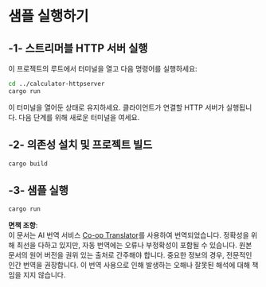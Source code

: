 <!--
CO_OP_TRANSLATOR_METADATA:
{
  "original_hash": "aa5122c6d9868b4b566586f27577ca47",
  "translation_date": "2025-08-11T12:00:21+00:00",
  "source_file": "03-GettingStarted/06-http-streaming/solution/rust/calculator-httpclient/README.md",
  "language_code": "ko"
}
-->
# 샘플 실행하기

## -1- 스트리머블 HTTP 서버 실행

이 프로젝트의 루트에서 터미널을 열고 다음 명령어를 실행하세요:

```bash
cd ../calculator-httpserver
cargo run
```

이 터미널을 열어둔 상태로 유지하세요. 클라이언트가 연결할 HTTP 서버가 실행됩니다. 다음 단계를 위해 새로운 터미널을 여세요.

## -2- 의존성 설치 및 프로젝트 빌드

```bash
cargo build
```

## -3- 샘플 실행

```bash
cargo run
```

**면책 조항**:  
이 문서는 AI 번역 서비스 [Co-op Translator](https://github.com/Azure/co-op-translator)를 사용하여 번역되었습니다. 정확성을 위해 최선을 다하고 있지만, 자동 번역에는 오류나 부정확성이 포함될 수 있습니다. 원본 문서의 원어 버전을 권위 있는 출처로 간주해야 합니다. 중요한 정보의 경우, 전문적인 인간 번역을 권장합니다. 이 번역 사용으로 인해 발생하는 오해나 잘못된 해석에 대해 책임을 지지 않습니다.